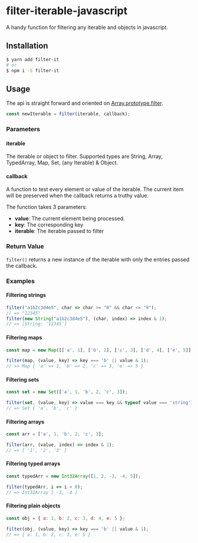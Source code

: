 # filter-iterable-javascript

A handy function for filtering any iterable and objects in javascript.

## Installation

```bash
$ yarn add filter-it
# or
$ npm i -S filter-it
```

## Usage

The api is straight forward and oriented on [Array.prototype.filter](https://developer.mozilla.org/de/docs/Web/JavaScript/Reference/Global_Objects/Array/filter).

```js
const newIterable = filter(iterable, callback);
```

### Parameters

#### iterable
The iterable or object to filter.
Supported types are String, Array, TypedArray, Map, Set, (any Iterable) & Object.

#### callback
A function to test every element or value of the iterable.
The current item will be preserved when the callback returns a truthy value.

The function takes 3 parameters:

* **value**: The current element being processed.
* **key**: The corresponding key
* **iterable**: The iterable passed to filter

### Return Value
`filter()` returns a new instance of the iterable with only the entries passed the callback.

### Examples

#### Filtering strings
```js
filter("a1b2c3d4e5", char => char >= "0" && char <= "9"); 
// => "12345"
filter(new String("a1b2c3d4e5"), (char, index) => index & 1); 
// => [String: '12345']
```

#### Filtering maps
```js
const map = new Map([['a', 1], ['b', 2], ['c', 3], ['d', 4], ['e', 5]]);

filter(map, (value, key) => key === 'b' || value & 1); 
// => Map { 'a' => 1, 'b' => 2, 'c' => 3, 'e' => 5 } 
```

#### Filtering sets
```js
const set = new Set(['a', 1, 'b', 2, 'c', 3]);

filter(set, (value, key) => value === key && typeof value === 'string'); 
// => Set { 'a', 'b', 'c' } 
```

#### Filtering arrays
```js
const arr = ['a', 1, 'b', 2, 'c', 3];

filter(arr, (value, index) => index & 1); 
// => [ '1', '2', '3' ] 
```

#### Filtering typed arrays
```js
const typedArr = new Int32Array([1, 2, -3, -4, 5]);

filter(typedArr, i => i < 0);
// => Int32Array [ -3, -4 ]
```

#### Filtering plain objects
```js
const obj = { a: 1, b: 2, c: 3, d: 4, e: 5 };

filter(obj, (value, key) => key === 'b' || value & 1); 
// => { a: 1, b: 2, c: 3, e: 5 } 
```
